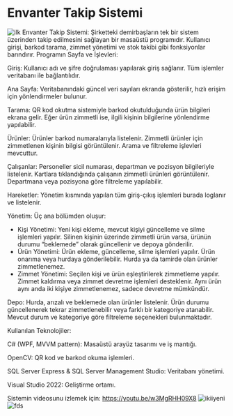 # Envanter Takip Sistemi
![ilk](https://github.com/user-attachments/assets/08dbbec4-6a7a-453f-aceb-a26fd4245de6)
Envanter Takip Sistemi: Şirketteki demirbaşların tek bir sistem üzerinden takip edilmesini sağlayan bir masaüstü programıdır. Kullanıcı girişi, barkod tarama, zimmet yönetimi ve stok takibi gibi fonksiyonlar barındırır.
Programın Sayfa ve İşlevleri:

Giriş: Kullanıcı adı ve şifre doğrulaması yapılarak giriş sağlanır. Tüm işlemler veritabanı ile bağlantılıdır.

Ana Sayfa: Veritabanındaki güncel veri sayıları ekranda gösterilir, hızlı erişim için yönlendirmeler bulunur.

Tarama: QR kod okutma sistemiyle barkod okutulduğunda ürün bilgileri ekrana gelir. Eğer ürün zimmetli ise, ilgili kişinin bilgilerine yönlendirme yapılabilir.

Ürünler: Ürünler barkod numaralarıyla listelenir. Zimmetli ürünler için zimmetlenen kişinin bilgisi görüntülenir. Arama ve filtreleme işlevleri mevcuttur.

Çalışanlar: Personeller sicil numarası, departman ve pozisyon bilgileriyle listelenir. Kartlara tıklandığında çalışanın zimmetli ürünleri görüntülenir. Departmana veya pozisyona göre filtreleme yapılabilir.

Hareketler: Yönetim kısmında yapılan tüm giriş-çıkış işlemleri burada loglanır ve listelenir.

Yönetim: Üç ana bölümden oluşur:
- Kişi Yönetimi: Yeni kişi ekleme, mevcut kişiyi güncelleme ve silme işlemleri yapılır. Silinen kişinin üzerinde zimmetli ürün varsa, ürünün durumu “beklemede” olarak güncellenir ve depoya gönderilir.
- Ürün Yönetimi: Ürün ekleme, güncelleme, silme işlemleri yapılır. Ürün onarıma veya hurdaya gönderilebilir. Hurda ya da tamirde olan ürünler zimmetlenemez.
- Zimmet Yönetimi: Seçilen kişi ve ürün eşleştirilerek zimmetleme yapılır. Zimmet kaldırma veya zimmet devretme işlemleri desteklenir. Aynı ürün aynı anda iki kişiye zimmetlenemez, sadece devretme mümkündür.

Depo: Hurda, arızalı ve beklemede olan ürünler listelenir. Ürün durumu güncellenerek tekrar zimmetlenebilir veya farklı bir kategoriye atanabilir. Mevcut durum ve kategoriye göre filtreleme seçenekleri bulunmaktadır.

Kullanılan Teknolojiler:

C# (WPF, MVVM pattern): Masaüstü arayüz tasarımı ve iş mantığı.

OpenCV: QR kod ve barkod okuma işlemleri.

SQL Server Express & SQL Server Management Studio: Veritabanı yönetimi.

Visual Studio 2022: Geliştirme ortamı.


Sistemin videosunu izlemek için: https://youtu.be/w3MgRHH09X8
![ikiiyeni](https://github.com/user-attachments/assets/a722750e-fc05-4fa7-af82-2c329785b4f5)
![fds](https://github.com/user-attachments/assets/13e3094a-eea7-4b8d-a18d-0b86307e3227)




